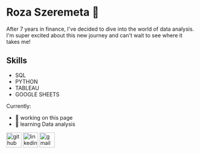 # Roza Szeremeta 🌹

After 7 years in finance, I've decided to dive into the world of data analysis. I'm super excited about this new journey and can't wait to see where it takes me!

## Skills

+ SQL
+ PYTHON
+ TABLEAU
+ GOOGLE SHEETS

Currently: 
- 🚀 working on this page 
- 🌱 learning Data analysis 


[<img src='https://cdn.jsdelivr.net/npm/simple-icons@3.0.1/icons/github.svg' alt='github' height='40'>](https://github.com/rozaszeremeta)  [<img src='https://cdn.jsdelivr.net/npm/simple-icons@3.0.1/icons/linkedin.svg' alt='linkedin' height='40'>](https://www.linkedin.com/in/https://www.linkedin.com/in/roza-szeremeta//)  [<img src='https://cdn.jsdelivr.net/npm/simple-icons@3.0.1/icons/gmail.svg' alt='gmail' height='40'>](roza.szeremeta@gmail.com)  

